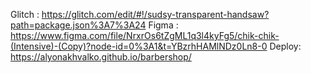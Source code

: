 Glitch : https://glitch.com/edit/#!/sudsy-transparent-handsaw?path=package.json%3A7%3A24
Figma : https://www.figma.com/file/NrxrOs6tZgML1q3l4kyFg5/chik-chik-(Intensive)-(Copy)?node-id=0%3A1&t=YBzrhHAMlNDz0Ln8-0
Deploy: https://alyonakhvalko.github.io/barbershop/
